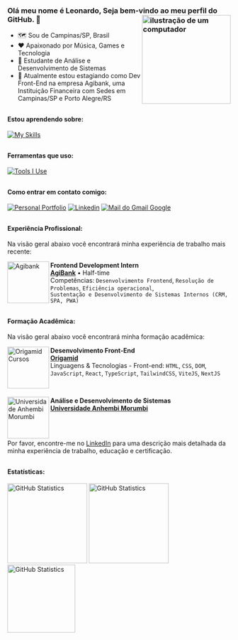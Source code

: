 <link rel="stylesheet" href="https://cdn.jsdelivr.net/gh/devicons/devicon@v2.15.1/devicon.min.css">

### Olá meu nome é Leonardo, Seja bem-vindo ao meu perfil do GitHub. 🙂 <img src="https://raw.githubusercontent.com/MicaelliMedeiros/micaellimedeiros/master/image/computer-illustration.png" alt="ilustração de um computador" min-width="200px" max-width="200px" width="200px" align="right">

- 🗺️ Sou de Campinas/SP, Brasil
- ❤️ Apaixonado por Música, Games e Tecnologia
- 🧠 Estudante de Análise e Desenvolvimento de Sistemas
- 💼 Atualmente estou estagiando como Dev Front-End na empresa Agibank, uma Instituição Financeira com Sedes em Campinas/SP e Porto Alegre/RS

##

#### Estou aprendendo sobre:
[![My Skills](https://skillicons.dev/icons?i=html,css,js,ts,react,nextjs,vite,tailwind)](https://skillicons.dev)


##

#### Ferramentas que uso:
[![Tools I Use](https://skillicons.dev/icons?i=vscode,postman,github,gitlab,git,vercel,figma)](https://skillicons.dev)

##

#### Como entrar em contato comigo:
[<img alt="Personal Portfolio" src="https://img.shields.io/badge/Portfolio-255E63?style=for-the-badge&logo=About.me&logoColor=white"/>](https://leozizz-portfolio.vercel.app/)
[<img alt="Linkedin" src="https://img.shields.io/badge/-linkedin-%230077B5?style=for-the-badge&logo=linkedin&logoColor=white"/>](https://www.linkedin.com/in/leozizz/)
[<img alt="Mail do Gmail Google" src="https://img.shields.io/badge/Gmail-D14836?style=for-the-badge&logo=gmail&logoColor=white"/>](mailto:leonardocps2015@gmail.com)

##

#### Experiência Profissional:
Na visão geral abaixo você encontrará minha experiência de trabalho mais recente:

[<img align="left" height="94px" width="94px" alt="Agibank" src="https://i.postimg.cc/K8ZJ7bdK/agibank-logo.jpg"/>](https://www.agibank.com.br/)
**Frontend Development Intern** \
[**AgiBank**](https://www.agibank.com.br/) • Half-time \
Competências: `Desenvolvimento Frontend`, `Resolução de Problemas`, `Eficiência operacional`, 
<br/> `Sustentação e Desenvolvimento de Sistemas Internos (CRM, SPA, PWA)`

##

#### Formação Acadêmica:
Na visão geral abaixo você encontrará minha formação acadêmica:

[<img align="left" height="94px" width="94px" alt="Origamid Cursos" src="https://i.postimg.cc/nLYXZ8dJ/origamid-logo.jpg"/>](https://www.origamid.com/)
**Desenvolvimento Front-End** \
[**Origamid**](https://www.origamid.com/) \
Linguagens & Tecnologias - Front-end: `HTML`, `CSS`, `DOM`, `JavaScript`, `React`, `TypeScript`, `TailwindCSS`, `ViteJS`, `NextJS`

<br/>

[<img align="left" height="94px" width="94px" alt="Universidade Anhembi Morumbi" src="https://i.postimg.cc/T3HK3qxk/1630477125887.jpg"/>](https://portal.anhembi.br/)
**Análise e Desenvolvimento de Sistemas** \
[**Universidade Anhembi Morumbi**](https://portal.anhembi.br/)

<br/><br/>

Por favor, encontre-me no [LinkedIn](https://www.linkedin.com/in/leozizz/) para uma descrição mais detalhada da minha experiência de trabalho, educação e certificação.

##

#### Estatísticas:
[<img height="180px" alt="GitHub Statistics" src="https://github-readme-stats.vercel.app/api/top-langs/?username=leozizz&layout=compact&langs_count=7&theme=radical"/>](https://github.com/)
[<img height="180px" alt="GitHub Statistics" src="https://github-readme-stats.vercel.app/api/?username=leozizz&show_icons=true&include_all_commits=true&theme=radical"/>](https://github.com/)
[<img height="153px" alt="GitHub Statistics" src="http://github-readme-streak-stats.herokuapp.com/?user=leozizz&amp;theme=radical"/>](https://github.com/)
